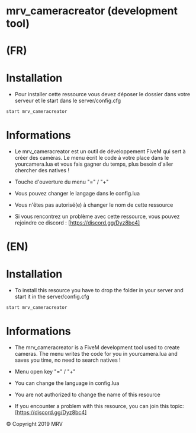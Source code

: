 # mrv_cameracreator (development tool)

# (FR)

# Installation

- Pour installer cette ressource vous devez déposer le dossier dans votre serveur et le start dans le server/config.cfg

`start mrv_cameracreator`

# Informations

- Le mrv_cameracreator est un outil de développement FiveM qui sert à créer des caméras. Le menu écrit le code à votre place dans le yourcamera.lua et vous fais gagner du temps, plus besoin d'aller chercher des natives !

- Touche d'ouverture du menu "=" / "+"

- Vous pouvez changer le langage dans le config.lua

- Vous n'êtes pas autorisé(e) à changer le nom de cette ressource 

- Si vous rencontrez un problème avec cette ressource, vous pouvez rejoindre ce discord : [https://discord.gg/Dyz8bc4]

# (EN)

# Installation

- To install this resource you have to drop the folder in your server and start it in the server/config.cfg

`start mrv_cameracreator`

# Informations

- The mrv_cameracreator is a FiveM development tool used to create cameras. The menu writes the code for you in yourcamera.lua and saves you time, no need to search natives !

- Menu open key "=" / "+"

- You can change the language in config.lua
 
- You are not authorized to change the name of this resource
 
- If you encounter a problem with this resource, you can join this topic: [https://discord.gg/Dyz8bc4]

© Copyright 2019 MRV